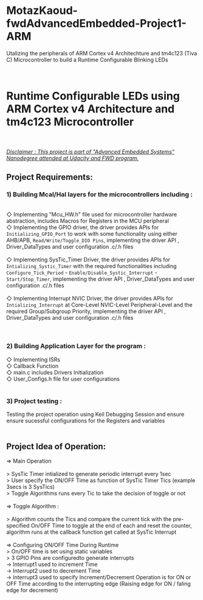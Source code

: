 # MotazKaoud-fwdAdvancedEmbedded-Project1-ARM
Utalizing the peripherals of ARM Cortex v4 Architechture and tm4c123 (Tiva C) Microcontroller to build a Runtime Configurable Blinking LEDs



<html>
<head>
  <meta http-equiv="content-type" content="text/html; charset=utf-8">
  
  <meta name="generator" content="CherryTree">
  <link rel="stylesheet" href="res/styles4.css" type="text/css" />
</head>
<body>
<div class='page'><br/><strong><h1>Runtime Configurable LEDs using ARM Cortex v4 Architecture and tm4c123 Microcontroller</h1></strong><br /><br /><em><span style="text-decoration:underline;">Disclaimer : This project is part of &quot;Advanced Embedded Systems&quot; Nanodegree attended at Udacity and FWD program.</span></em><h2>Project Requirements:</h2><h3>1) Building Mcal/Hal layers for the microcontrollers including :</h3><br />      ◇ Implementing &quot;Mcu_HW.h&quot; file used for microcontroller hardware abstraction, includes Macros for Registers in the MCU peripheral<br />      ◇ Implementing the GPIO driver, the driver provides APIs for <code>Initializing_GPIO_Port</code> to work with some functionality using either AHB/APB, <code>Read/Write/Toggle_DIO Pins</code>, implementing  the driver API , Driver_DataTypes and user configuration .c/.h files<br />      <br />      ◇ Implementing SysTic_Timer Driver,  the driver provides APIs for <code>Intializing_Systic_Timer</code> with the required functionalities including <code>Configure_Tick_Period</code> - <code>Enable/Disable_Systic_Interrupt</code> - <code>Start/Stop_Timer</code>, implementing  the driver API , Driver_DataTypes and user configuration .c/.h files<br />      <br />      ◇ Implementing Interrupt NVIC Driver,  the driver provides APIs for <code>Intializing_Interrupt</code> at Core-Level NVIC-Level Peripheral-Level and the required Group/Subgroup Priority, implementing  the driver API , Driver_DataTypes and user configuration .c/.h files  <br /><br />      <br /><h3>2) Building Application Layer for the program :</h3> ◇ Implementing ISRs <br />      ◇ Callback Function<br />      ◇ main.c includes Drivers Initialization  <br />      ◇ User_Configs.h file for user configurations  <br /><br /><h3>3) Project testing :</h3> Testing the project operation using Keil Debugging Session and ensure ensure sucessful configurations for the Registers and variables <br /> <br /><h2>Project Idea of Operation:</h2> ⇒ Main Operation<br /><br />&gt; SysTic Timer intialized to generate periodic interrupt every 1sec<br />&gt; User specify the ON/OFF Time as function of SysTic Timer Tics (example 3secs is 3 SysTics)<br />&gt; Toggle Algorithms runs every Tic to take the decision of toggle or not<br /><br />⇒ Toggle Algorithm :<br /><br />&gt; Algorithm counts the Tics and compare the current tick with the pre-specified On/OFF Time to toggle at the end of each and reset the counter, algorithm runs at the callback function get called at SysTic Interrupt<br /><br />⇒ Configuring ON/OFF Time During Runtime<br />&gt; On/OFF time is set using static variables <br />&gt; 3 GPIO Pins are configuredto generate interrupts<br />	→ Interrupt1 used to increment Time<br />	→ Interrupt2 used to decrement Time<br />	→ Interrupt3 used to specify Increment/Decrement Operation is for ON or OFF Time according to the interrupting edge (Raising edge for ON / faling edge for decrement) <br />	<br />	 <br /><br /> <br /> <br /> <br /> <br /> <br /> <br /> </div>
</body>
</html>

